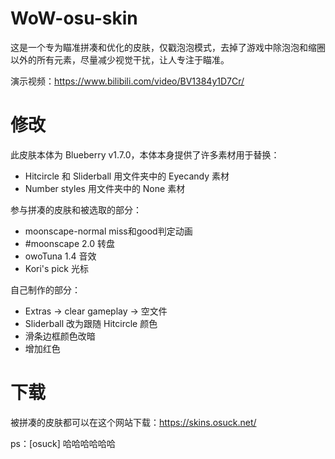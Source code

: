 # WoW-osu-skin

这是一个专为瞄准拼凑和优化的皮肤，仅戳泡泡模式，去掉了游戏中除泡泡和缩圈以外的所有元素，尽量减少视觉干扰，让人专注于瞄准。

演示视频：https://www.bilibili.com/video/BV1384y1D7Cr/

# 修改

此皮肤本体为 Blueberry v1.7.0，本体本身提供了许多素材用于替换：

* Hitcircle 和 Sliderball 用文件夹中的 Eyecandy 素材
* Number styles 用文件夹中的 None 素材

参与拼凑的皮肤和被选取的部分：

* moonscape-normal    miss和good判定动画
* #moonscape 2.0      转盘
* owoTuna 1.4         音效
* Kori's pick         光标

自己制作的部分：

* Extras -> clear gameplay -> 空文件
* Sliderball 改为跟随 Hitcircle 颜色
* 滑条边框颜色改暗
* 增加红色

# 下载

被拼凑的皮肤都可以在这个网站下载：https://skins.osuck.net/

ps：[osuck] 哈哈哈哈哈哈

